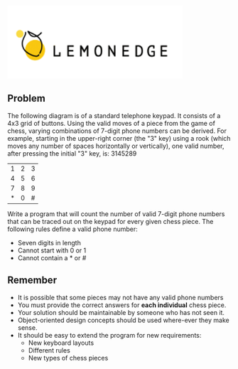 ![LemonEdgeCodingTest](https://github.com/TheoKand/LemonEdgeCodingTest/blob/master/Documents/lemon-edge.png)

## Problem

The following diagram is of a standard telephone keypad. It consists of a 4x3 grid of buttons. Using the valid moves of a piece from the game of chess, varying combinations of 7-digit phone numbers can be derived. For example, starting in the upper-right corner (the "3" key) using a rook (which moves any number of spaces horizontally or vertically), one valid number, after pressing the initial "3" key, is: 3145289


|   |   |   |
|---|---|---|
| 1 | 2 | 3 |
| 4 | 5 | 6 |
| 7 | 8 | 9 |
| * | 0 | # |

Write a program that will count the number of valid 7-digit phone numbers that can be traced out on the keypad for every given chess piece. The following rules define a valid phone number:

* Seven digits in length
* Cannot start with 0 or 1
* Cannot contain a * or #

## Remember
* It is possible that some pieces may not have any valid phone numbers
* You must provide the correct answers for **each individual** chess piece.
* Your solution should be maintainable by someone who has not seen it.
* Object-oriented design concepts should be used where-ever they make sense.
* It should be easy to extend the program for new requirements:
    * New keyboard layouts
    * Different rules
    * New types of chess pieces

